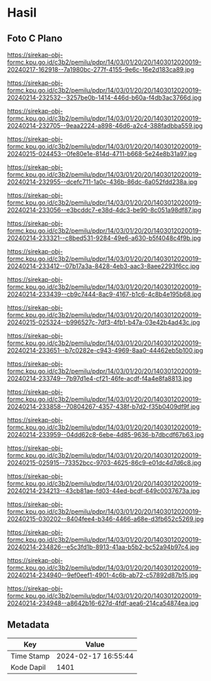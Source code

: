 # Hasil

## Foto C Plano

https://sirekap-obj-formc.kpu.go.id/c3b2/pemilu/pdpr/14/03/01/20/20/1403012020019-20240217-162918--7a1980bc-277f-4155-9e6c-16e2d183ca89.jpg

https://sirekap-obj-formc.kpu.go.id/c3b2/pemilu/pdpr/14/03/01/20/20/1403012020019-20240214-232532--3257be0b-1414-446d-b60a-f4db3ac3766d.jpg

https://sirekap-obj-formc.kpu.go.id/c3b2/pemilu/pdpr/14/03/01/20/20/1403012020019-20240214-232705--9eaa2224-a898-46d6-a2c4-388fadbba559.jpg

https://sirekap-obj-formc.kpu.go.id/c3b2/pemilu/pdpr/14/03/01/20/20/1403012020019-20240215-024453--0fe80e1e-814d-4711-b668-5e24e8b31a97.jpg

https://sirekap-obj-formc.kpu.go.id/c3b2/pemilu/pdpr/14/03/01/20/20/1403012020019-20240214-232955--dcefc711-1a0c-436b-86dc-6a052fdd238a.jpg

https://sirekap-obj-formc.kpu.go.id/c3b2/pemilu/pdpr/14/03/01/20/20/1403012020019-20240214-233056--e3bcddc7-e38d-4dc3-be90-8c051a98df87.jpg

https://sirekap-obj-formc.kpu.go.id/c3b2/pemilu/pdpr/14/03/01/20/20/1403012020019-20240214-233321--c8bed531-9284-49e6-a630-b5f4048c4f9b.jpg

https://sirekap-obj-formc.kpu.go.id/c3b2/pemilu/pdpr/14/03/01/20/20/1403012020019-20240214-233412--07b17a3a-8428-4eb3-aac3-8aee2293f6cc.jpg

https://sirekap-obj-formc.kpu.go.id/c3b2/pemilu/pdpr/14/03/01/20/20/1403012020019-20240214-233439--cb9c7444-8ac9-4167-b1c6-4c8b4e195b68.jpg

https://sirekap-obj-formc.kpu.go.id/c3b2/pemilu/pdpr/14/03/01/20/20/1403012020019-20240215-025324--b996527c-7df3-4fb1-b47a-03e42b4ad43c.jpg

https://sirekap-obj-formc.kpu.go.id/c3b2/pemilu/pdpr/14/03/01/20/20/1403012020019-20240214-233651--b7c0282e-c943-4969-8aa0-44462eb5b100.jpg

https://sirekap-obj-formc.kpu.go.id/c3b2/pemilu/pdpr/14/03/01/20/20/1403012020019-20240214-233749--7b97d1e4-cf21-46fe-acdf-f4a4e8fa8813.jpg

https://sirekap-obj-formc.kpu.go.id/c3b2/pemilu/pdpr/14/03/01/20/20/1403012020019-20240214-233858--70804267-4357-438f-b7d2-f35b0409df9f.jpg

https://sirekap-obj-formc.kpu.go.id/c3b2/pemilu/pdpr/14/03/01/20/20/1403012020019-20240214-233959--04dd62c8-6ebe-4d85-9636-b7dbcdf67b63.jpg

https://sirekap-obj-formc.kpu.go.id/c3b2/pemilu/pdpr/14/03/01/20/20/1403012020019-20240215-025915--73352bcc-9703-4625-86c9-e01dc4d7d6c8.jpg

https://sirekap-obj-formc.kpu.go.id/c3b2/pemilu/pdpr/14/03/01/20/20/1403012020019-20240214-234213--43cb81ae-fd03-44ed-bcdf-649c0037673a.jpg

https://sirekap-obj-formc.kpu.go.id/c3b2/pemilu/pdpr/14/03/01/20/20/1403012020019-20240215-030202--8404fee4-b346-4466-a68e-d3fb652c5269.jpg

https://sirekap-obj-formc.kpu.go.id/c3b2/pemilu/pdpr/14/03/01/20/20/1403012020019-20240214-234826--e5c3fd1b-8913-41aa-b5b2-bc52a94b97c4.jpg

https://sirekap-obj-formc.kpu.go.id/c3b2/pemilu/pdpr/14/03/01/20/20/1403012020019-20240214-234940--9ef0eef1-4901-4c6b-ab72-c57892d87b15.jpg

https://sirekap-obj-formc.kpu.go.id/c3b2/pemilu/pdpr/14/03/01/20/20/1403012020019-20240214-234948--a8642b16-627d-4fdf-aea6-214ca54874ea.jpg


## Metadata

| Key        | Value               |
| ---------- | ------------------- |
| Time Stamp | 2024-02-17 16:55:44 |
| Kode Dapil | 1401                |



